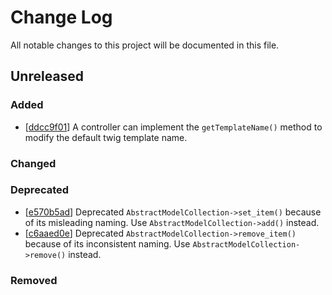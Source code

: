 # Change Log
All notable changes to this project will be documented in this file.

## Unreleased

### Added
* [[ddcc9f01](https://github.com/app-zap/PHPFramework/commit/ddcc9f01d7e1e571d8fca5711620ed8bd6dd8739)] A controller can implement the `getTemplateName()` method to modify the default twig template name.

### Changed

### Deprecated

* [[e570b5ad](https://github.com/app-zap/PHPFramework/commit/e570b5addcbab94a38a56fb2eb4da1108d05854b)] Deprecated `AbstractModelCollection->set_item()` because of its misleading naming. Use `AbstractModelCollection->add()` instead.
* [[c6aaed0e](https://github.com/app-zap/PHPFramework/commit/c6aaed0e9ae84bb7d7502fece39ed92449c5ad63)] Deprecated `AbstractModelCollection->remove_item()` because of its inconsistent naming. Use `AbstractModelCollection->remove()` instead.

### Removed
